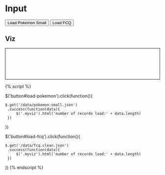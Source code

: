 # Input

<button id="load-pokemon">Load Pokemon Small</button>
<button id="load-fcq">Load FCQ</button>

## Viz

<div class="myviz" style="width:100%; height:100px; border: 1px black solid;">
</div>

{% script %}

$('button#load-pokemon').click(function(){    

    $.get('/data/pokemon-small.json')
     .success(function(data){
         $('.myviz').html('number of records load:' + data.length)
     })
})

$('button#load-fcq').click(function(){    

    $.get('/data/fcq.clean.json')
     .success(function(data){
         $('.myviz').html('number of records load:' + data.length)
     })
})
{% endscript %}
